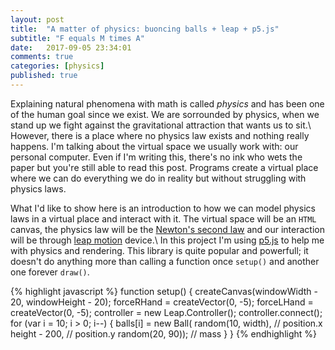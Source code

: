 ```yaml
---
layout: post
title:  "A matter of physics: buoncing balls + leap + p5.js"
subtitle: "F equals M times A"
date:   2017-09-05 23:34:01
comments: true
categories: [physics]
published: true
---
```


Explaining natural phenomena with math is called *physics* and has been one of the human goal since we exist. We are sorrounded by physics, when we stand up we fight against the gravitational attraction that wants us to sit.\\
However, there is a place where no physics law exists and nothing really happens. I'm talking about the virtual space we usually work with: our personal computer. Even if I'm writing this, there's no ink who wets the paper but you're still able to read this post. Programs create a virtual place where we can do everything we do in reality but without struggling with physics laws.

What I'd like to show here is an introduction to how we can model physics laws in a virtual place and interact with it. The virtual space will be an `HTML` canvas, the physics law will be the [Newton's second law](https://en.wikipedia.org/wiki/Newton%27s_laws_of_motion) and our interaction will be through [leap motion](https://www.leapmotion.com/) device.\\
In this project I'm using [p5.js](https://p5js.org/) to help me with physics and rendering. This library is quite popular and powerfull; it doesn't do anything more than calling a function once `setup()` and another one forever `draw()`. 

{% highlight javascript %}
function setup() {
	createCanvas(windowWidth - 20, windowHeight - 20);
	forceRHand = createVector(0, -5);
	forceLHand = createVector(0, -5);
	controller = new Leap.Controller();
	controller.connect();
	for (var i = 10; i > 0; i--) {
		balls[i] = new Ball(
			random(10, width), // position.x
			height - 200,      // position.y
			random(20, 90));   // mass
	}
}
{% endhighlight %}